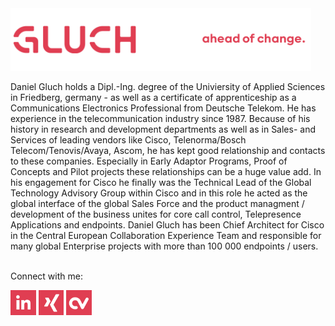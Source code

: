 <a href="www.gluch.de" target="_blank">
        <img src="https://raw.githubusercontent.com/dgluch/dgluch/main/header.png" alt="Description of the image" height="100">
</a>

Daniel Gluch holds a Dipl.-Ing. degree of the Univiersity of Applied Sciences in Friedberg, germany - as well as a certificate of apprenticeship as a Communications Electronics Professional from Deutsche Telekom. He has experience in the telecommunication industry since 1987. Because of his history in research and development departments as well as in Sales- and Services of leading vendors like Cisco, Telenorma/Bosch Telecom/Tenovis/Avaya, Ascom, he has kept good relationship and contacts to these companies. Especially in Early Adaptor Programs, Proof of Concepts and Pilot projects these relationships can be a huge value add. In his engagement for Cisco he finally was the Technical Lead of the Global Technology Advisory Group within Cisco and in this role he acted as the global interface of the global Sales Force and the product managment / development of the business unites for core call control, Telepresence Applications and endpoints. Daniel Gluch has been Chief Architect for Cisco in the Central European Collaboration Experience Team and responsible for many global Enterprise projects with more than 100 000 endpoints / users.
<br>
<br>

Connect with me:
<p align="left">
<a href="https://www.linkedin.com/in/danielgluch/" target="_blank">
<img align="center" src="https://raw.githubusercontent.com/dgluch/dgluch/main/linkedin.png" alt="Linkedin" height=40 /></a>
  
<a href="https://www.xing.com/profile/Daniel_Gluch" target="_blank">
<img align="center" src="https://raw.githubusercontent.com/dgluch/dgluch/main/xing.png" alt="Xing" height=40 /></a>

<a href="https://www.cvpage.de/gluch/daniel-gluch" target="_blank">
<img align="center" src="https://raw.githubusercontent.com/dgluch/dgluch/main/cvpage2.png" alt="CV page" height=40/></a>

 
</p>
